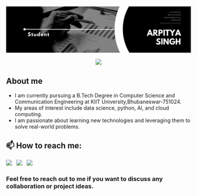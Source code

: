 ![logo](https://github.com/arpitya/arpitya/blob/75301decd247e179efdaf7a9035c25b976b658ab/1680546437470.jpeg)
<p align="center">
  <img src="https://readme-typing-svg.herokuapp.com/?lines=👋+Hi+there,+I'm+Arpitya+Kumar+Singh!;From+India;&font=Fira%20Code&center=true&width=910&height=55&duration=4000&pause=1000">
</p>

## About me

* I am currently pursuing a B.Tech Degree in Computer Science and Communication Engineering at KIIT University,Bhubaneswar-751024.
* My areas of interest include data science, python, AI, and cloud computing.
* I am passionate about learning new technologies and leveraging them to solve real-world problems.
   
  
## 📫 How to reach me:
 
  [<img src="https://img.icons8.com/color/96/null/linkedin.png" width="6.5%"/>](https://www.linkedin.com/in/arpitya-singh-239457215/)  &nbsp; [<img src="https://img.icons8.com/plasticine/100/000000/twitter--v2.png" width="6.5%"/>](https://twitter.com/ArpityaS) &nbsp;  [<img src="https://img.icons8.com/fluency/144/null/gmail-new.png" width="6.5%"/>](https://mail.google.com/mail/?to=arpityasingh@gmail.com&cc=arpitya2706@gmail.com&subject=Hey#compose/)
<!-- #### For Email:
- <a href="https://mail.google.com/mail/?to=arpityasingh@gmail.com&cc=arpitya2706@gmail.com&subject=Hey#compose/" target="_blank">arpityasingh@gmail.com</a> -->
  
### Feel free to reach out to me if you want to discuss any collaboration or project ideas.
